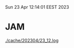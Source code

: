 Sun 23 Apr 12:14:01 EEST 2023
# JAM
<a href='./cache/202304/23_12.log'>./cache/202304/23_12.log</a>
